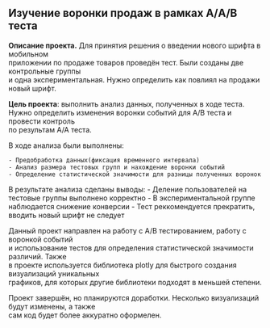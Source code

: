 ## Изучение воронки продаж в рамках А/A/B теста

**Описание проекта.** Для принятия решения о введении нового шрифта в мобильном  
приложении по продаже товаров проведён тест. Были созданы две контрольные группы  
и одна экспериментальная. Нужно определить как повлиял на продажи новый шрифт.


**Цель проекта**: выполнить анализ данных, полученных в ходе теста.  
Нужно определить изменения воронки событий для A/B теста и провести контроль  
по результам A/A теста. 

В ходе анализа были выполнены:

	- Предобработка данных(фиксация временного интервала)
	- Анализ размера тестовых групп и нахождение воронки событий
	- Определение статистической значимости для разницы полученных воронок


В результате анализа сделаны выводы:
	- Деление пользователей на тестовые группы выполнено корректно
	- В экспериментальной группе наблюдается снижение конверсии
	- Тест реккомендуется прекратить, вводить новый шрифт не следует


Данный проект направлен на работу с A/B тестированием, работу с воронкой событий  
и использование тестов для определения статистической значимости различий. Также  
в проекте используется библиотека plotly для быстрого создания визуализаций уникальных  
графиков, для которых другие библиотеки подходят в меньшей степени.


Проект завершён, но планируются доработки. Несколько визуализаций будут изменены, а также  
сам код будет более аккуратно оформелен.
 
